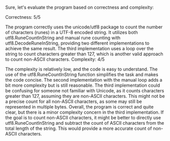Sure, let's evaluate the program based on correctness and complexity:

Correctness: 5/5

The program correctly uses the unicode/utf8 package to count the number of characters (runes) in a UTF-8 encoded string.
It utilizes both utf8.RuneCountInString and manual rune counting with utf8.DecodeRuneInString, providing two different implementations to achieve the same result.
The third implementation uses a loop over the string to count characters greater than 127, which is another valid approach to count non-ASCII characters.
Complexity: 4/5

The complexity is relatively low, and the code is easy to understand.
The use of the utf8.RuneCountInString function simplifies the task and makes the code concise.
The second implementation with the manual loop adds a bit more complexity but is still reasonable.
The third implementation could be confusing for someone not familiar with Unicode, as it counts characters greater than 127, assuming they are non-ASCII characters. This might not be a precise count for all non-ASCII characters, as some may still be represented in multiple bytes.
Overall, the program is correct and quite clear, but there is a minor complexity concern in the third implementation. If the goal is to count non-ASCII characters, it might be better to directly use utf8.RuneCountInString and subtract the count of ASCII characters from the total length of the string. This would provide a more accurate count of non-ASCII characters.





